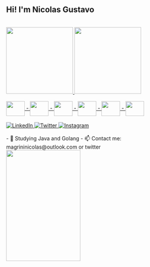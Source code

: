 ## Hi! I'm Nicolas Gustavo
<br>
<div>
  <a href="https://beacons.ai/nicolasmagrini">
    <img height="180em" src="https://github-readme-stats.vercel.app/api?username=magrininicolas&show_icons=true&theme=tokyonight">
    <img height="180em" src="https://github-readme-stats.vercel.app/api/top-langs/?username=magrininicolas&show_icons=true&theme=tokyonight&layout=compact">
</div>
<br>
<div style="display: inline_block">
  <img align="center" height="40" width="50" src="https://cdn.jsdelivr.net/gh/devicons/devicon/icons/java/java-original.svg"> -
  <img align="center" height="40" width="50" src="https://cdn.jsdelivr.net/gh/devicons/devicon/icons/spring/spring-original.svg"> -
  <img align="center" height="40" width="50" src="https://cdn.jsdelivr.net/gh/devicons/devicon/icons/go/go-original.svg"> -
  <img align="center" height="40" width="50" src="https://cdn.jsdelivr.net/gh/devicons/devicon/icons/elixir/elixir-original.svg"> -
  <img align="center" height="40" width="50" src="https://cdn.jsdelivr.net/gh/devicons/devicon/icons/c/c-plain.svg" > -
  <img align="center" height="40" width="50" src="https://cdn.jsdelivr.net/gh/devicons/devicon/icons/vim/vim-plain.svg" />
</div>
<br>
<div>
  <a href="https://www.linkedin.com/in/nicolasgmpereira">
    <img src="https://img.shields.io/badge/LinkedIn-0077B5?style=for-the-badge&logo=linkedin&logoColor=white" alt="LinkedIn" /> 
  </a>
  <a href="https://twitter.com/magrininicolas">
    <img src="https://img.shields.io/badge/Twitter-1DA1F2?style=for-the-badge&logo=twitter&logoColor=white" alt="Twitter">
  </a>
  <a href="https://www.instagram.com/nicolas_magrini/">
    <img src="https://img.shields.io/badge/Instagram-E4405F?style=for-the-badge&logo=instagram&logoColor=white" alt="Instagram">
  </a>
</div>
<br>
- 🌱 Studying Java and Golang
- 📫 Contact me: magrininicolas@outlook.com or twitter
<div style="display: inline_block">
  <img align="center" height="300" width="200" src="https://storage.googleapis.com/gopherizeme.appspot.com/gophers/b7f9d74b3233514070c188363945e58547ac1d9a.png" />
</div>
